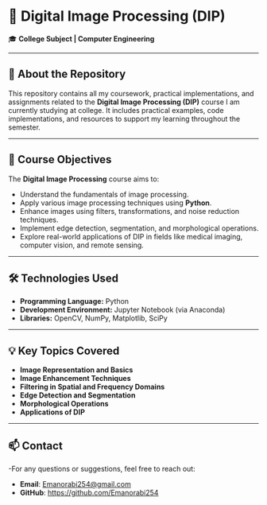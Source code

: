 # 📂 Digital Image Processing (DIP)

🎓 **College Subject | Computer Engineering**

---

## 📖 About the Repository
This repository contains all my coursework, practical implementations, and assignments related to the **Digital Image Processing (DIP)** course I am currently studying at college. It includes practical examples, code implementations, and resources to support my learning throughout the semester.

---

## 🚀 Course Objectives
The **Digital Image Processing** course aims to:
- Understand the fundamentals of image processing.
- Apply various image processing techniques using **Python**.
- Enhance images using filters, transformations, and noise reduction techniques.
- Implement edge detection, segmentation, and morphological operations.
- Explore real-world applications of DIP in fields like medical imaging, computer vision, and remote sensing.

---

## 🛠️ Technologies Used
- **Programming Language:** Python
- **Development Environment:** Jupyter Notebook (via Anaconda)
- **Libraries:** OpenCV, NumPy, Matplotlib, SciPy

---

## 💡 Key Topics Covered
- **Image Representation and Basics**
- **Image Enhancement Techniques**
- **Filtering in Spatial and Frequency Domains**
- **Edge Detection and Segmentation**
- **Morphological Operations**
- **Applications of DIP**

---
## 📫 Contact
-For any questions or suggestions, feel free to reach out:

- **Email**: Emanorabi254@gmail.com
- **GitHub**: https://github.com/Emanorabi254
